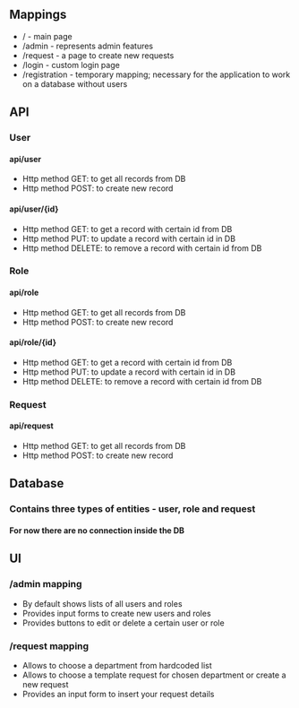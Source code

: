 ## Mappings
* / - main page
* /admin - represents admin features
* /request - a page to create new requests
* /login - custom login page
* /registration - temporary mapping; necessary for the application to work on a database without users
 ## API
 ### User
#### api/user
* Http method GET: to get all records from DB
* Http method POST: to create new record
#### api/user/{id}
* Http method GET: to get a record with certain id from DB
* Http method PUT: to update a record with certain id in DB
* Http method DELETE: to remove a record with certain id from DB
### Role
#### api/role
* Http method GET: to get all records from DB
* Http method POST: to create new record
#### api/role/{id}
* Http method GET: to get a record with certain id from DB
* Http method PUT: to update a record with certain id in DB
* Http method DELETE: to remove a record with certain id from DB
### Request
#### api/request
* Http method GET: to get all records from DB
* Http method POST: to create new record
 ## Database
### Contains three types of entities - user, role and request
#### For now there are no connection inside the DB
 ## UI
### /admin mapping
* By default shows lists of all users and roles
* Provides input forms to create  new users and roles
* Provides buttons to edit or delete a certain user or role
### /request mapping
* Allows to choose a department from hardcoded list
* Allows to choose a template request for chosen department or create a new request
* Provides an input form to insert your request details
